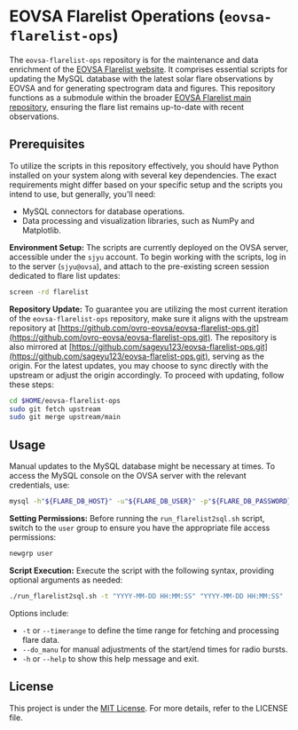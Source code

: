 # EOVSA Flarelist Operations (`eovsa-flarelist-ops`)

The `eovsa-flarelist-ops` repository is for the maintenance and data enrichment of the [EOVSA Flarelist website](http://www.ovsa.njit.edu/flarelist). It comprises essential scripts for updating the MySQL database with the latest solar flare observations by EOVSA and for generating spectrogram data and figures. This repository functions as a submodule within the broader [EOVSA Flarelist main repository](https://github.com/ovro-eovsa/eovsa-flarelist), ensuring the flare list remains up-to-date with recent observations.

## Prerequisites

To utilize the scripts in this repository effectively, you should have Python installed on your system along with several key dependencies. The exact requirements might differ based on your specific setup and the scripts you intend to use, but generally, you'll need:

- MySQL connectors for database operations.
- Data processing and visualization libraries, such as NumPy and Matplotlib.

**Environment Setup:** The scripts are currently deployed on the OVSA server, accessible under the `sjyu` account. To begin working with the scripts, log in to the server (`sjyu@ovsa`), and attach to the pre-existing screen session dedicated to flare list updates:

```bash
screen -rd flarelist
```

**Repository Update:** To guarantee you are utilizing the most current iteration of the `eovsa-flarelist-ops` repository, make sure it aligns with the upstream repository at [https://github.com/ovro-eovsa/eovsa-flarelist-ops.git](https://github.com/ovro-eovsa/eovsa-flarelist-ops.git). The repository is also mirrored at [https://github.com/sageyu123/eovsa-flarelist-ops.git](https://github.com/sageyu123/eovsa-flarelist-ops.git), serving as the origin. For the latest updates, you may choose to sync directly with the upstream or adjust the origin accordingly. To proceed with updating, follow these steps:

```bash
cd $HOME/eovsa-flarelist-ops
sudo git fetch upstream
sudo git merge upstream/main
```

## Usage

Manual updates to the MySQL database might be necessary at times. To access the MySQL console on the OVSA server with the relevant credentials, use:

```bash
mysql -h"${FLARE_DB_HOST}" -u"${FLARE_DB_USER}" -p"${FLARE_DB_PASSWORD}"
```

**Setting Permissions:** Before running the `run_flarelist2sql.sh` script, switch to the `user` group to ensure you have the appropriate file access permissions:

```bash
newgrp user
```

**Script Execution:** Execute the script with the following syntax, providing optional arguments as needed:

```bash
./run_flarelist2sql.sh -t "YYYY-MM-DD HH:MM:SS" "YYYY-MM-DD HH:MM:SS"
```

Options include:
- `-t` or `--timerange` to define the time range for fetching and processing flare data.
- `--do_manu` for manual adjustments of the start/end times for radio bursts.
- `-h` or `--help` to show this help message and exit.

## License

This project is under the [MIT License](LICENSE.md). For more details, refer to the LICENSE file.